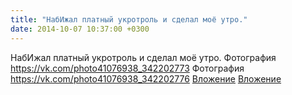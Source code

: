 ```yaml
---
title: "НабИжал платный укротроль и сделал моё утро."
date: 2014-10-07 10:37:00 +0300
---
```


НабИжал платный укротроль и сделал моё утро.
Фотография
<a class="vk-attach" href="https://vk.com/photo41076938_342202773">https://vk.com/photo41076938_342202773</a>
Фотография
<a class="vk-attach" href="https://vk.com/photo41076938_342202776">https://vk.com/photo41076938_342202776</a>
<a class="vk-attach" href="https://vk.com/photo41076938_342202773">Вложение</a>
<a class="vk-attach" href="https://vk.com/photo41076938_342202776">Вложение</a>
